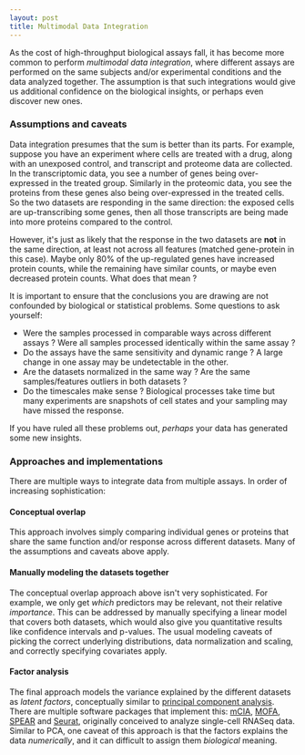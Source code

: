 ```yaml
---
layout: post
title: Multimodal Data Integration
---
```


As the cost of high-throughput biological assays fall, it has become more common to perform _multimodal data integration_, where different assays are performed on the same subjects and/or experimental conditions and the data analyzed together. The assumption is that such integrations would give us additional confidence on the biological insights, or perhaps even discover new ones.

### Assumptions and caveats

Data integration presumes that the sum is better than its parts. For example, suppose you have an experiment where cells are treated with a drug, along with an unexposed control, and transcript and proteome data are collected. In the transcriptomic data, you see a number of genes being over-expressed in the treated group. Similarly in the proteomic data, you see the proteins from these genes also being over-expressed in the treated cells. So the two datasets are responding in the same direction: the exposed cells are up-transcribing some genes, then all those transcripts are being made into more proteins compared to the control.

However, it's just as likely that the response in the two datasets are **not** in the same direction, at least not across all features (matched gene-protein in this case). Maybe only 80% of the up-regulated genes have increased protein counts, while the remaining have similar counts, or maybe even decreased protein counts. What does that mean ?

It is important to ensure that the conclusions you are drawing are not confounded by biological or statistical problems. Some questions to ask yourself:

- Were the samples processed in comparable ways across different assays ? Were all samples processed identically within the same assay ?
- Do the assays have the same sensitivity and dynamic range ? A large change in one assay may be undetectable in the other.
- Are the datasets normalized in the same way ? Are the same samples/features outliers in both datasets ?
- Do the timescales make sense ? Biological processes take time but many experiments are snapshots of cell states and your sampling may have missed the response. 

If you have ruled all these problems out, _perhaps_ your data has generated some new insights.

### Approaches and implementations

There are multiple ways to integrate data from multiple assays. In order of increasing sophistication:

#### Conceptual overlap

This approach involves simply comparing individual genes or proteins that share the same function and/or response across different datasets. Many of the assumptions and caveats above apply.

#### Manually modeling the datasets together

The conceptual overlap approach above isn't very sophisticated. For example, we only get _which_ predictors may be relevant, not their relative _importance_. This can be addressed by manually specifying a linear model that covers both datasets, which would also give you quantitative results like confidence intervals and p-values. The usual modeling caveats of picking the correct underlying distributions, data normalization and scaling, and correctly specifying covariates apply. 

#### Factor analysis

The final approach models the variance explained by the different datasets as _latent factors_, conceptually similar to [principal component analysis](https://en.wikipedia.org/wiki/Principal_component_analysis). There are multiple software packages that implement this: [mCIA](https://www.bioconductor.org/packages/release/bioc/html/omicade4.html), [MOFA](https://github.com/bioFAM/MOFA2), [SPEAR](https://bitbucket.org/kleinstein/spear) and [Seurat](https://satijalab.org/seurat/articles/integration_introduction.html), originally conceived to analyze single-cell RNASeq data. Similar to PCA, one caveat of this approach is that the factors explains the data _numerically_, and it can difficult to assign them _biological_ meaning.
